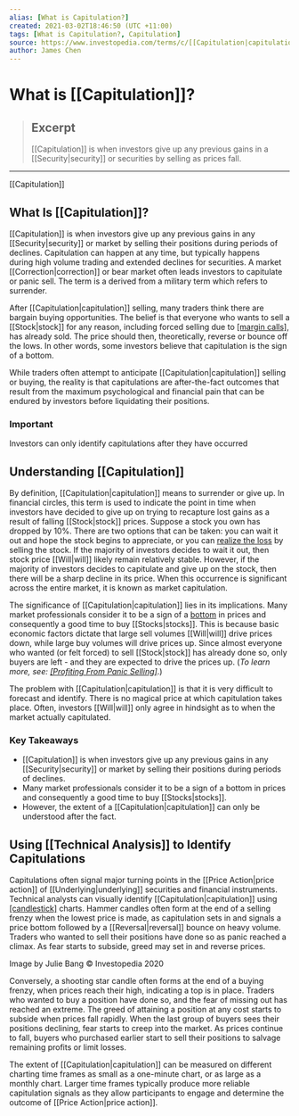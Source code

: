 ```yaml
---
alias: [What is Capitulation?]
created: 2021-03-02T18:46:50 (UTC +11:00)
tags: [What is Capitulation?, Capitulation]
source: https://www.investopedia.com/terms/c/[[Capitulation|capitulation]].asp
author: James Chen
---
```


# What is [[Capitulation]]?

> ## Excerpt
> [[Capitulation]] is when investors give up any previous gains in a [[Security|security]] or securities by selling as prices fall.

---

[[Capitulation]]
## What Is [[Capitulation]]?

[[Capitulation]] is when investors give up any previous gains in any [[Security|security]] or market by selling their positions during periods of declines. Capitulation can happen at any time, but typically happens during high volume trading and extended declines for securities. A market [[Correction|correction]] or bear market often leads investors to capitulate or panic sell. The term is a derived from a military term which refers to surrender.

After [[Capitulation|capitulation]] selling, many traders think there are bargain buying opportunities. The belief is that everyone who wants to sell a [[Stock|stock]] for any reason, including forced selling due to [[margin calls]](https://www.investopedia.com/terms/m/margincall.asp), has already sold. The price should then, theoretically, reverse or bounce off the lows. In other words, some investors believe that capitulation is the sign of a bottom.

While traders often attempt to anticipate [[Capitulation|capitulation]] selling or buying, the reality is that capitulations are after-the-fact outcomes that result from the maximum psychological and financial pain that can be endured by investors before liquidating their positions.

### Important

Investors can only identify capitulations after they have occurred

## Understanding [[Capitulation]]

By definition, [[Capitulation|capitulation]] means to surrender or give up. In financial circles, this term is used to indicate the point in time when investors have decided to give up on trying to recapture lost gains as a result of falling [[Stock|stock]] prices. Suppose a stock you own has dropped by 10%. There are two options that can be taken: you can wait it out and hope the stock begins to appreciate, or you can [realize the loss](https://www.investopedia.com/terms/r/realizedloss.asp) by selling the stock. If the majority of investors decides to wait it out, then stock price [[Will|will]] likely remain relatively stable. However, if the majority of investors decides to capitulate and give up on the stock, then there will be a sharp decline in its price. When this occurrence is significant across the entire market, it is known as market capitulation.

The significance of [[Capitulation|capitulation]] lies in its implications. Many market professionals consider it to be a sign of a [bottom](https://www.investopedia.com/terms/b/bottom.asp) in prices and consequently a good time to buy [[Stocks|stocks]]. This is because basic economic factors dictate that large sell volumes [[Will|will]] drive prices down, while large buy volumes will drive prices up. Since almost everyone who wanted (or felt forced) to sell [[Stock|stock]] has already done so, only buyers are left - and they are expected to drive the prices up. (_To learn more, see: [[Profiting From Panic Selling]](https://www.investopedia.com/articles/trading/06/esm.asp)_.)

The problem with [[Capitulation|capitulation]] is that it is very difficult to forecast and identify. There is no magical price at which capitulation takes place. Often, investors [[Will|will]] only agree in hindsight as to when the market actually capitulated.

### Key Takeaways

-   [[Capitulation]] is when investors give up any previous gains in any [[Security|security]] or market by selling their positions during periods of declines.
-   Many market professionals consider it to be a sign of a bottom in prices and consequently a good time to buy [[Stocks|stocks]]. 
-   However, the extent of a [[Capitulation|capitulation]] can only be understood after the fact.

## Using [[Technical Analysis]] to Identify Capitulations

Capitulations often signal major turning points in the [[Price Action|price action]] of [[Underlying|underlying]] securities and financial instruments. Technical analysts can visually identify [[Capitulation|capitulation]] using [[candlestick]](https://www.investopedia.com/terms/c/candlestick.asp) charts. Hammer candles often form at the end of a selling frenzy when the lowest price is made, as capitulation sets in and signals a price bottom followed by a [[Reversal|reversal]] bounce on heavy volume. Traders who wanted to sell their positions have done so as panic reached a climax. As fear starts to subside, greed may set in and reverse prices.

Image by Julie Bang © Investopedia 2020

Conversely, a shooting star candle often forms at the end of a buying frenzy, when prices reach their high, indicating a top is in place. Traders who wanted to buy a position have done so, and the fear of missing out has reached an extreme. The greed of attaining a position at any cost starts to subside when prices fall rapidly. When the last group of buyers sees their positions declining, fear starts to creep into the market. As prices continue to fall, buyers who purchased earlier start to sell their positions to salvage remaining profits or limit losses.

The extent of [[Capitulation|capitulation]] can be measured on different charting time frames as small as a one-minute chart, or as large as a monthly chart. Larger time frames typically produce more reliable capitulation signals as they allow participants to engage and determine the outcome of [[Price Action|price action]].
